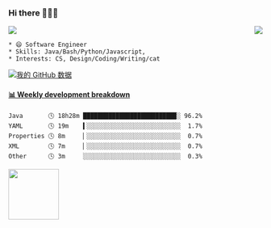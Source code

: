 ### Hi there 👋👋👋        
<p>  
  <a href="https://count.getloli.com/"><img src="https://count.getloli.com/get/@Xxpain"></a>
  <img src="https://weather-icon.journeyad.repl.co/@shanghai?v=1" align="right">
</p>

```
* 😄 Software Engineer
* Skills: Java/Bash/Python/Javascript, 
* Interests: CS, Design/Coding/Writing/cat
```

[![我的 GitHub 数据](https://github-readme-stats.vercel.app/api?username=Xxpain)]()
<!-- ![Lang](https://github-readme-stats.vercel.app/api/top-langs/?username=Xxpain&hide=ipynb,html&layout=compact) -->
 <!-- waka-box start -->
#### <a href="https://gist.github.com/eb4ecc800e460a494f8146b3d1bb974a" target="_blank">📊 Weekly development breakdown</a>
```text
Java       🕓 18h28m █████████████████████████▉░ 96.2%
YAML       🕓 19m    ▍░░░░░░░░░░░░░░░░░░░░░░░░░░  1.7%
Properties 🕓 8m     ▏░░░░░░░░░░░░░░░░░░░░░░░░░░  0.7%
XML        🕓 7m     ▏░░░░░░░░░░░░░░░░░░░░░░░░░░  0.7%
Other      🕓 3m     ░░░░░░░░░░░░░░░░░░░░░░░░░░░  0.3%
```
<!-- Powered by https://github.com/YouEclipse/waka-box-go . -->
<!-- waka-box end -->
<a href="https://foojay.io/today/works-with-openjdk"><img align="left" src="https://github.com/foojayio/badges/raw/main/works_with_openjdk/Works-with-OpenJDK.png" width="100"></a>

